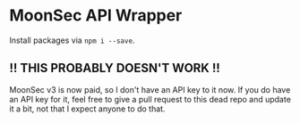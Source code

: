 # MoonSec API Wrapper

Install packages via `npm i --save`.

## !! THIS PROBABLY DOESN'T WORK !!

MoonSec v3 is now paid, so I don't have an API key to it now. If you do have an API key for it, feel free to give a pull request to this dead repo and update it a bit, not that I expect anyone to do that.
